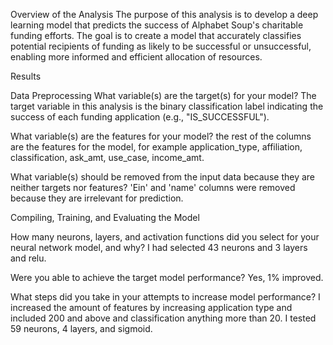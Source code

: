 Overview of the Analysis
The purpose of this analysis is to develop a deep learning model that predicts the success of Alphabet Soup's charitable funding efforts. The goal is to create a model that accurately classifies potential recipients of funding as likely to be successful or unsuccessful, enabling more informed and efficient allocation of resources.

Results

Data Preprocessing
What variable(s) are the target(s) for your model? 
The target variable in this analysis is the binary classification label indicating the success of each funding application (e.g., "IS_SUCCESSFUL").

What variable(s) are the features for your model?
the rest of the columns are the features for the model, for example application_type, affiliation, classification, ask_amt, use_case, income_amt.

What variable(s) should be removed from the input data because they are neither targets nor features?
'Ein' and 'name' columns were removed because they are irrelevant for prediction.

Compiling, Training, and Evaluating the Model

How many neurons, layers, and activation functions did you select for your neural network model, and why?
I had selected 43 neurons and 3 layers and relu.

Were you able to achieve the target model performance?
Yes, 1% improved.

What steps did you take in your attempts to increase model performance?
 I increased the amount of features by increasing application type and included 200 and above and classification anything more than 20. I tested 59 neurons, 4 layers, and sigmoid.
